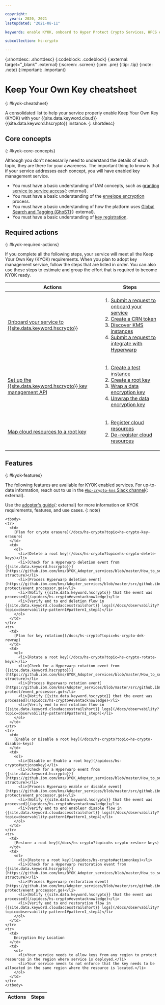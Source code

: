 ```yaml
---

copyright:
  years: 2020, 2021
lastupdated: "2021-08-11"

keywords: enable KYOK, onboard to Hyper Protect Crypto Services, HPCS onboarding, service onboarding, internal registration, key registration, KYOK, kms onboarding

subcollection: hs-crypto

---
```


{:shortdesc: .shortdesc}
{:codeblock: .codeblock}
{:external: target="_blank" .external}
{:screen: .screen}
{:pre: .pre}
{:tip: .tip}
{:note: .note}
{:important: .important}

# Keep Your Own Key cheatsheet
{: #kyok-cheatsheet}

A consolidated list to help your service properly enable Keep Your Own Key (KYOK) with your {{site.data.keyword.cloud}} {{site.data.keyword.hscrypto}} instance.
{: shortdesc}

## Core concepts
{: #kyok-core-concepts}

Although you don't necessarily need to understand the details of each topic, they are there for your awareness. The important thing to know is that if your service addresses each concept, you will have enabled key management service.

- You must have a basic understanding of IAM concepts, such as [granting service to service access](/docs/get-coding?topic=get-coding-servicetoservice){: external}.
- You must have a basic understanding of the [envelope encryption](/docs/hs-crypto?topic=hs-crypto-envelope-encryption) process.
- You must have a basic understanding of how the platform uses [Global Search and Tagging (GhoST)](/docs/get-coding?topic=get-coding-ghost_overview){: external}.
- You must have a basic understanding of [key registration](/docs/hs-crypto?topic=hs-crypto-register-protected-resources).

## Required actions
{: #kyok-required-actions}

If you complete all the following steps, your service will meet all the Keep Your Own Key (KYOK) requirements. When you plan to adopt key management service, follow the steps that are listed in order. You can also use these steps to estimate and group the effort that is required to become KYOK ready.

| Actions | Steps   |
| ---------- | ------- |
| [Onboard your service to {{site.data.keyword.hscrypto}}](/docs/hs-crypto?topic=hs-crypto-onboard-service) | <ol><li>[Submit a request to onboard your service](/docs/hs-crypto?topic=hs-crypto-onboard-service#submit-request)</li><li>[Create a CRN token](/docs/hs-crypto?topic=hs-crypto-onboard-service#submit-request)</li><li>[Discover KMS instances](/docs/hs-crypto?topic=hs-crypto-onboard-service#discover-kms-instances)</li><li>[Submit a request to integrate with Hyperwarp](/docs/hs-crypto?topic=hs-crypto-onboard-service#integrate-hyperwarp)</li></ol> |
| [Set up the {{site.data.keyword.hscrypto}} key management API](/docs/hs-crypto?topic=hs-crypto-configure-api-test) | <ol><li>[Create a test instance](/docs/hs-crypto?topic=hs-crypto-configure-api-test#provision-instance-test)</li><li>[Create a root key](/docs/hs-crypto?topic=hs-crypto-configure-api-test#create-root-key-test)</li><li>[Wrap a data encryption key](/docs/hs-crypto?topic=hs-crypto-configure-api-test#wrap-key-test)</li><li>[Unwrap the data encryption key](/docs/hs-crypto?topic=hs-crypto-configure-api-test#unwrap-key-test)</li></ol> |
| [Map cloud resources to a root key](/docs/hs-crypto?topic=hs-crypto-register-protected-resources)  | <ol><li>[Register cloud resources](/docs/hs-crypto?topic=hs-crypto-register-protected-resources#create-registration)</li><li>[De-register cloud resources](/docs/hs-crypto?topic=hs-crypto-register-protected-resources#delete-registration)</li></ol> |

## Features
{: #kyok-features}

The following features are available for KYOK enabled services. For up-to-date information, reach out to us in the [`#hp-crypto-kms` Slack channel](https://app.slack.com/client/T02J3DPUE/CFFC7M3B3){: external}.

Use the [adopter's guide](https://github.ibm.com/kms/BYOK_Adopter_services){: external} for more information on KYOK requirements, features, and use cases.
{: note}

<table>
    <thead>
    <tr>
      <th>Actions</th>
      <th>Steps</th>
    </tr>
    </thead>

    <tbody>
    <tr>
      <td>
        [Plan for crypto erasure](/docs/hs-crypto?topic=hs-crypto-key-erasure)
      </td>
      <td>
        <ol>
          <li>[Delete a root key](/docs/hs-crypto?topic=hs-crypto-delete-keys)</li>
          <li>[Check for a Hyperwarp deletion event from {{site.data.keyword.hscrypto}}](https://github.ibm.com/kms/BYOK_Adopter_services/blob/master/How_to_subscribe_to_hyperwarp.md#event-structure)</li>
          <li>[Process Hyperwarp deletion event](https://github.ibm.com/kms/Adopter_services/blob/master/src/github.ibm.com/skms/key-protect/event_processor.go)</li>
          <li>[Notify {{site.data.keyword.hscrypto}} that the event was processed](/apidocs/hs-crypto#eventacknowledge)</li>
          <li>[Verify end to end deletion flow in {{site.data.keyword.cloudaccesstrailshort}} logs](/docs/observability?topic=observability-pattern1#pattern1_step4)</li>
        </ol>
      </td>
    </tr>
    <tr>
      <td>
        [Plan for key rotation](/docs/hs-crypto?topic=hs-crypto-dek-rewrap)
      </td>
      <td>
        <ol>
          <li>[Rotate a root key](/docs/hs-crypto?topic=hs-crypto-rotate-keys)</li>
          <li>[Check for a Hyperwarp rotation event from {{site.data.keyword.hscrypto}}](https://github.ibm.com/kms/BYOK_Adopter_services/blob/master/How_to_subscribe_to_hyperwarp.md#event-structure)</li>
          <li>[Process Hyperwarp rotation event](https://github.ibm.com/kms/Adopter_services/blob/master/src/github.ibm.com/skms/key-protect/event_processor.go)</li>
          <li>[Notify {{site.data.keyword.hscrypto}} that the event was processed](/apidocs/hs-crypto#eventacknowledge)</li>
          <li>[Verify end to end rotation flow in {{site.data.keyword.cloudaccesstrailshort}} logs](/docs/observability?topic=observability-pattern1#pattern1_step4)</li>
        </ol>
      </td>
    </tr>
    <tr>
      <td>
        [Enable or Disable a root key](/docs/hs-crypto?topic=hs-crypto-disable-keys)
      </td>
      <td>
        <ol>
          <li>[Disable or Enable a root key](/apidocs/hs-crypto#actiononkey)</li>
          <li>[Check for a Hyperwarp event from {{site.data.keyword.hscrypto}}](https://github.ibm.com/kms/BYOK_Adopter_services/blob/master/How_to_subscribe_to_hyperwarp.md#event-structure)</li>
          <li>[Process Hyperwarp enable or disable event](https://github.ibm.com/kms/Adopter_services/blob/master/src/github.ibm.com/skms/key-protect/event_processor.go)</li>
          <li>[Notify {{site.data.keyword.hscrypto}} that the event was processed](/apidocs/hs-crypto#eventacknowledge)</li>
          <li>[Verify end to end enableor disable flow in {{site.data.keyword.cloudaccesstrailshort}} logs](/docs/observability?topic=observability-pattern1#pattern1_step4)</li>
        </ol>
      </td>
    </tr>
    <tr>
      <td>
        [Restore a root key](/docs/hs-crypto?topic=hs-crypto-restore-keys)
      </td>
      <td>
        <ol>
          <li>[Restore a root key](/apidocs/hs-crypto#actiononkey)</li>
          <li>[Check for a Hyperwarp restoration event from {{site.data.keyword.hscrypto}}](https://github.ibm.com/kms/BYOK_Adopter_services/blob/master/How_to_subscribe_to_hyperwarp.md#event-structure)</li>
          <li>[Process Hyperwarp restoration event](https://github.ibm.com/kms/Adopter_services/blob/master/src/github.ibm.com/skms/key-protect/event_processor.go)</li>
          <li>[Notify {{site.data.keyword.hscrypto}} that the event was processed](/apidocs/hs-crypto#eventacknowledge)</li>
          <li>[Verify end to end restoration flow in {{site.data.keyword.cloudaccesstrailshort}} logs](/docs/observability?topic=observability-pattern1#pattern1_step4)</li>
        </ol>
      </td>
    </tr>
    <tr>
      <td>
        Encryption Key Location
      </td>
      <td>
        <ol>
          <li>Your service needs to allow keys from any region to protect resources in the region where service is deployed.</li>
          <li>Your service needs to not enforce that the key needs to be allocated in the same region where the resource is located.</li>
        </ol>
      </td>
    </tr>
    </tbody>
</table>

